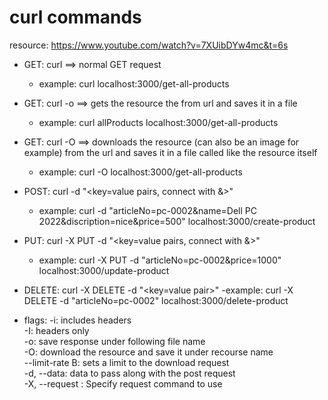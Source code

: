 # curl commands
resource: https://www.youtube.com/watch?v=7XUibDYw4mc&t=6s
- GET: curl <url> ==> normal GET request
    - example: curl localhost:3000/get-all-products 
- GET: curl -o <filename> <url>  ==> gets the resource the from url and saves it in a file
    - example: curl allProducts localhost:3000/get-all-products 
- GET: curl -O <url>  ==>   downloads the resource (can also be an image for example) from the url 
                            and saves it in a file called like the resource itself
    - example: curl -O localhost:3000/get-all-products 
- POST: curl -d "<key=value pairs, connect with &>" <url>
    - example: curl -d "articleNo=pc-0002&name=Dell PC 2022&discription=nice&price=500" localhost:3000/create-product
- PUT:  curl -X PUT -d "<key=value pairs, connect with &>" <url>
    - example: curl -X PUT -d "articleNo=pc-0002&price=1000" localhost:3000/update-product
- DELETE: curl -X DELETE -d "<key=value pair>" <url>
    -example:  curl -X DELETE -d "articleNo=pc-0002" localhost:3000/delete-product


- flags: 
    -i: includes headers  
    -I: headers only  
    -o: save response under following file name  
    -O: download the resource and save it under recourse name\
    --limit-rate <amount of bytes>B: sets a limit to the download request  
    -d, --data: data to pass along with the post request  
    -X, --request <command>: Specify request command to use  